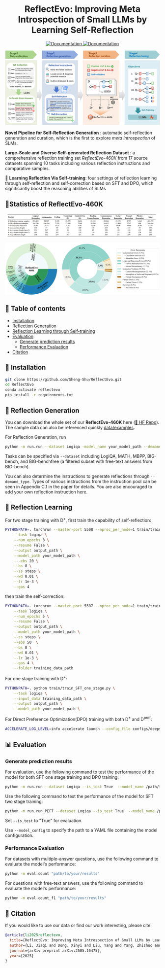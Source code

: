<h1 align="center">ReflectEvo: Improving Meta Introspection of Small LLMs  by Learning Self-Reflection</h1>

  
<p align="center">
    <a href="https://huggingface.co/datasets/bigai-nlco/ReflectionEvo">
        <img alt="Documentation" src="https://img.shields.io/badge/Dataset-HF Data-yellow.svg">
    </a>
    <a href="https://arxiv.org/abs/2505.16475">
        <img alt="Documentation" src="https://img.shields.io/badge/Paper-arXiv-red.svg">
    </a>
</p>


![Overall Pipeline](assets/overall.png)

**Novel Pipeline for Self-Reflection Generation** : automatic self-reflection generation and curation, which is the first to explore *meta introspection* of SLMs.

**Large-Scale and Diverse Self-generated Reflection Dataset** : a comprehensive reflection training set *ReflectEvo-460K* from 17 source datasets spanning 10 tasks including various reflection instructions and comparative samples.

🤔 **Learning Reflection Via Self-training**: four settings of reflection learning through self-reflection and self-correction based on SFT and DPO, which significantly boost the reasoning abilities of SLMs


## 📌Statistics of ReflectEvo-460K
![Statistics](assets/statistics.png)

![Pies](assets/pies.png)


## 📖 Table of contents
- [Installation](#installation)
- [Reflection Generation](#reflection-generation)
- [Reflection Learning through Self-training](#training-guide)
- [Evaluation](#evaluation)
  - [Generate prediction results](#generate-results)
  - [Performance Evaluation](#evaluate-performance)
- [Citation](#citation)

  
## 💁 Installation

   ```bash
   git clone https://github.com/Sheng-Shu/ReflectEvo.git
   cd ReflectEvo
   conda activate reflectevo
   pip install -r requirements.txt
   ```

   
## 🤔 Reflection Generation

You can download the whole set of our **ReflectEvo-460K** here  ([🤗 HF Repo](https://huggingface.co/datasets/bigai-nlco/ReflectionEvo)). The sample data can also be referenced quickly [data/examples](data/examples).

For Reflection Generation, run
```bash
python -m run.run --dataset Logiqa -model_name your_model_path --demand_type 1
```

Tasks can be specified via `--dataset` including LogiQA, MATH, MBPP, BIG-bench, and BIG-benchfree (a filtered subset with free-text answers from BIG-bench).

You can also determine the instructions to generate reflections through `--demand_type`.  Types of various instructions from the instruction pool can be seen in Appendix C.1 in the paper for details. You are also encouraged to add your own reflection instruction here.


## 🚀 Reflection Learning

For two stage training with D<sup>+</sup>, first train the capability of self-reflection:

```bash
PYTHONPATH=. torchrun --master-port 5508 --nproc_per_node=1 train/train_SFT_two_stage_1.py \
    --task logiqa \
    --num_epochs 3 \
    --resume False \
    --output output_path \
    --model_path your_model_path \
    ---ebs 20 \
    --bs 8 \
    --ss steps \
    --wd 0.01 \
    --lr 1e-3 \
    --gas 4
```

then train the self-correction:
```bash
PYTHONPATH=. torchrun --master-port 5507 --nproc_per_node=1 train/train_SFT_two_stage_2.py  \
    --task logiqa \
    --num_epochs 5 \
    --resume False \
    --output output_path \
    --model_path your_model_path \
    --ss steps \
    --ebs 50  \
    --bs 8 \
    --wd 0.01 \
    --lr 1e-3 \
    --gas 4 \
    --folder training_data_path 
```

For one stage training with D<sup>+</sup>:
```bash
PYTHONPATH=. python train/train_SFT_one_stage.py \
    --task logiqa \
    --input_data training_data_path \
    --output output_path \
    --model_path your_model_path \
```

For Direct Preference Optimization(DPO) training with both D<sup>±</sup> and D<sup>pref</sup>:
```bash
ACCELERATE_LOG_LEVEL=info accelerate launch --config_file configs/deepspeed_zero3.yaml --num_processes=4 run_dpo.py configs/DPO_train_config.yaml
```

## 📊 Evaluation
### Generate prediction results

For evaluation, use the following command to test the performance of the model for both SFT one stage training and DPO training:

```bash
python -m run.run --dataset Logiqa --is_test True  --model_name /path/to/model --model_config /path/to/model/config
```


Use the following command to test the performance of the model for SFT two stage training:

```bash
python -m run.run_PEFT --dataset Logiqa --is_test True  --model_name /path/to/model --model_config /path/to/model/config
```

Set `--is_test` to "True" for evaluation.

Use `--model_config` to specify the path to a YAML file containing the model configuration.

### Performance Evaluation

For datasets with multiple-answer questions, use the following command to evaluate the model's performance:

```bash
python -m eval.count "path/to/your/results"
```

For questions with free-text answers, use the following command to evaluate the model's performance:

```bash
python -m eval.count_f1 "path/to/your/results"
```

## 📝 Citation
If you would like to use our data or find our work interesting, please cite:
```bibtex
@article{li2025reflectevo,
  title={ReflectEvo: Improving Meta Introspection of Small LLMs by Learning Self-Reflection},
  author={Li, Jiaqi and Dong, Xinyi and Liu, Yang and Yang, Zhizhuo and Wang, Quansen and Wang, Xiaobo and Zhu, SongChun and Jia, Zixia and Zheng, Zilong},
  journal={arXiv preprint arXiv:2505.16475},
  year={2025}
}
```

